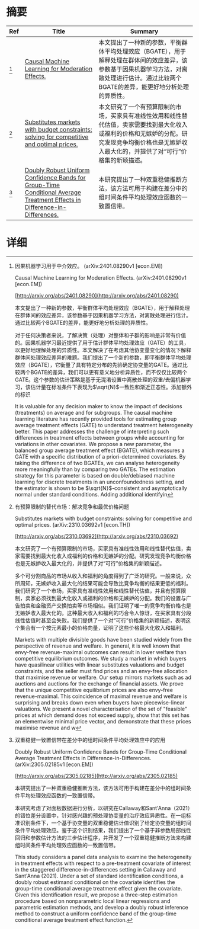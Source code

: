 # 摘要

| Ref | Title | Summary |
| --- | --- | --- |
| [^1] | [Causal Machine Learning for Moderation Effects.](http://arxiv.org/abs/2401.08290) | 本文提出了一种新的参数，平衡群体平均处理效应（BGATE），用于解释处理在群体间的效应差异，该参数基于因果机器学习方法，对离散处理进行估计。通过比较两个BGATE的差异，能更好地分析处理的异质性。 |
| [^2] | [Substitutes markets with budget constraints: solving for competitive and optimal prices.](http://arxiv.org/abs/2310.03692) | 本文研究了一个有预算限制的市场，买家具有准线性效用和线性替代估值，卖家需要找到最大化收入或福利的价格和无嫉妒的分配。研究发现竞争均衡价格也是无嫉妒收入最大化的，并提供了对“可行”价格集的新颖描述。 |
| [^3] | [Doubly Robust Uniform Confidence Bands for Group-Time Conditional Average Treatment Effects in Difference-in-Differences.](http://arxiv.org/abs/2305.02185) | 本研究提出了一种双重稳健推断方法，该方法可用于构建在差分中的组时间条件平均处理效应函数的一致置信带。 |

# 详细

[^1]: 因果机器学习用于中介效应。 (arXiv:2401.08290v1 [econ.EM])

    Causal Machine Learning for Moderation Effects. (arXiv:2401.08290v1 [econ.EM])

    [http://arxiv.org/abs/2401.08290](http://arxiv.org/abs/2401.08290)

    本文提出了一种新的参数，平衡群体平均处理效应（BGATE），用于解释处理在群体间的效应差异，该参数基于因果机器学习方法，对离散处理进行估计。通过比较两个BGATE的差异，能更好地分析处理的异质性。

    

    对于任何决策者来说，了解决策（处理）对整体和子群的影响是非常有价值的。因果机器学习最近提供了用于估计群体平均处理效应（GATE）的工具，以更好地理解处理的异质性。本文解决了在考虑其他协变量变化的情况下解释群体间处理效应差异的难题。我们提出了一个新的参数，即平衡群体平均处理效应（BGATE），它衡量了具有特定分布的先验确定协变量的GATE。通过比较两个BGATE的差异，我们可以更有意义地分析异质性，而不仅仅比较两个GATE。这个参数的估计策略是基于无混淆设置中离散处理的双重/去偏机器学习，该估计量在标准条件下表现为$\sqrt{N}$一致性和渐近正态性。添加额外的标识

    It is valuable for any decision maker to know the impact of decisions (treatments) on average and for subgroups. The causal machine learning literature has recently provided tools for estimating group average treatment effects (GATE) to understand treatment heterogeneity better. This paper addresses the challenge of interpreting such differences in treatment effects between groups while accounting for variations in other covariates. We propose a new parameter, the balanced group average treatment effect (BGATE), which measures a GATE with a specific distribution of a priori-determined covariates. By taking the difference of two BGATEs, we can analyse heterogeneity more meaningfully than by comparing two GATEs. The estimation strategy for this parameter is based on double/debiased machine learning for discrete treatments in an unconfoundedness setting, and the estimator is shown to be $\sqrt{N}$-consistent and asymptotically normal under standard conditions. Adding additional identifyin
    
[^2]: 有预算限制的替代市场：解决竞争和最优价格问题

    Substitutes markets with budget constraints: solving for competitive and optimal prices. (arXiv:2310.03692v1 [econ.TH])

    [http://arxiv.org/abs/2310.03692](http://arxiv.org/abs/2310.03692)

    本文研究了一个有预算限制的市场，买家具有准线性效用和线性替代估值，卖家需要找到最大化收入或福利的价格和无嫉妒的分配。研究发现竞争均衡价格也是无嫉妒收入最大化的，并提供了对“可行”价格集的新颖描述。

    

    多个可分割商品的市场从收入和福利的角度得到了广泛的研究。一般来说，众所周知，无嫉妒收入最大化的结果可能会导致比竞争均衡的结果更低的福利。我们研究了一个市场，买家具有准线性效用和线性替代估值，并且有预算限制，卖家必须找到最大化收入或福利的价格和无嫉妒的分配。我们的设置与广告拍卖和金融资产交换拍卖等市场相似。我们证明了唯一的竞争均衡价格也是无嫉妒收入最大化的。这种最大收入和福利的巧合令人惊讶，在买家具有分段线性估值时甚至会失败。我们提供了一个对“可行”价格集的新颖描述，表明这个集合有一个按元素最小的价格向量，证明了这些价格最大化收入和福利。

    Markets with multiple divisible goods have been studied widely from the perspective of revenue and welfare. In general, it is well known that envy-free revenue-maximal outcomes can result in lower welfare than competitive equilibrium outcomes. We study a market in which buyers have quasilinear utilities with linear substitutes valuations and budget constraints, and the seller must find prices and an envy-free allocation that maximise revenue or welfare. Our setup mirrors markets such as ad auctions and auctions for the exchange of financial assets. We prove that the unique competitive equilibrium prices are also envy-free revenue-maximal. This coincidence of maximal revenue and welfare is surprising and breaks down even when buyers have piecewise-linear valuations. We present a novel characterisation of the set of "feasible" prices at which demand does not exceed supply, show that this set has an elementwise minimal price vector, and demonstrate that these prices maximise revenue and w
    
[^3]: 双重稳健一致置信带在差分中的组时间条件平均处理效应中的应用

    Doubly Robust Uniform Confidence Bands for Group-Time Conditional Average Treatment Effects in Difference-in-Differences. (arXiv:2305.02185v1 [econ.EM])

    [http://arxiv.org/abs/2305.02185](http://arxiv.org/abs/2305.02185)

    本研究提出了一种双重稳健推断方法，该方法可用于构建在差分中的组时间条件平均处理效应函数的一致置信带。

    

    本研究考虑了对面板数据进行分析，以研究在Callaway和Sant'Anna（2021）的错位差分设置中，针对感兴趣的预处理协变量的治疗效应异质性。在一组标准识别条件下，一个基于协变量的双重稳健估计值识别了给定协变量的组时间条件平均处理效应。鉴于这个识别结果，我们提出了一个基于非参数局部线性回归和参数估计方法的三步估计程序，并开发了一个双重稳健推断方法来构建组时间条件平均处理效应函数的一致置信带。

    This study considers a panel data analysis to examine the heterogeneity in treatment effects with respect to a pre-treatment covariate of interest in the staggered difference-in-differences setting in Callaway and Sant'Anna (2021). Under a set of standard identification conditions, a doubly robust estimand conditional on the covariate identifies the group-time conditional average treatment effect given the covariate. Given this identification result, we propose a three-step estimation procedure based on nonparametric local linear regressions and parametric estimation methods, and develop a doubly robust inference method to construct a uniform confidence band of the group-time conditional average treatment effect function.
    

